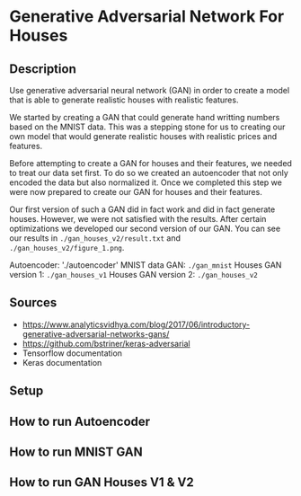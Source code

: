 # Generative Adversarial Network For Houses

## Description

Use generative adversarial neural network (GAN) in order to create a model that is able to generate realistic houses with realistic features.

We started by creating a GAN that could generate hand writting numbers based on the MNIST data. This was a stepping stone for us to creating our own model that would generate realistic houses with realistic prices and features.

Before attempting to create a GAN for houses and their features, we needed to treat our data set first. To do so we created an autoencoder that not only encoded the data but also normalized it. Once we completed this step we were now prepared to create our GAN for houses and their features.

Our first version of such a GAN did in fact work and did in fact generate houses. However, we were not satisfied with the results. After certain optimizations we developed our second version of our GAN. You can see our results in `./gan_houses_v2/result.txt` and `./gan_houses_v2/figure_1.png`.

Autoencoder: './autoencoder'
MNIST data GAN: `./gan_mnist`
Houses GAN version 1: `./gan_houses_v1`
Houses GAN version 2: `./gan_houses_v2`

## Sources

* https://www.analyticsvidhya.com/blog/2017/06/introductory-generative-adversarial-networks-gans/
* https://github.com/bstriner/keras-adversarial
* Tensorflow documentation
* Keras documentation

## Setup

## How to run Autoencoder

## How to run MNIST GAN

## How to run GAN Houses V1 & V2
